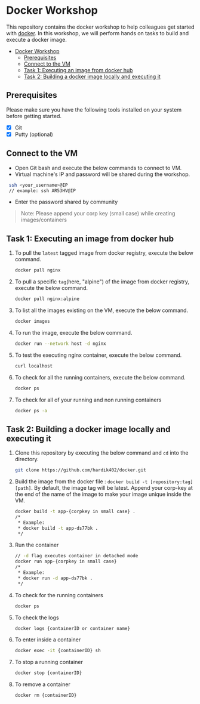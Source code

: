 # Docker Workshop

This repository contains the docker workshop to help colleagues get started
with [docker](https://www.docker.com/). In this workshop, we will perform
hands on tasks to build and execute a docker image.

- [Docker Workshop](#docker-workshop)
  - [Prerequisites](#prerequisites)
  - [Connect to the VM](#connect-to-the-vm)
  - [Task 1: Executing an image from docker hub](#task-1-executing-an-image-from-docker-hub)
  - [Task 2: Building a docker image locally and executing it](#task-2-building-a-docker-image-locally-and-executing-it)

## Prerequisites

Please make sure you have the following tools installed on your system before
getting started.

- [x] Git
- [x] Putty (optional)

## Connect to the VM

- Open Git bash and execute the below commands to connect to VM.
- Virtual machine's IP and password will be shared during the workshop.

```bash
 ssh <your_username>@IP
 // example: ssh AR53HV@IP
```

- Enter the password shared by community

> Note: Please append your corp key (small case) while creating images/containers

## Task 1: Executing an image from docker hub

1. To pull the `latest` tagged image from docker registry, execute the below command.

    ```bash
    docker pull nginx
    ```

2. To pull a specific `tag`(here, "alpine") of the image from docker registry,
execute the below command.

    ```bash
    docker pull nginx:alpine
    ```

3. To list all the images existing on the VM, execute the below command.

    ```bash
    docker images
    ```

4. To run the image, execute the below command.

    ```bash
    docker run --network host -d nginx
    ```

5. To test the executing nginx container, execute the below command.

    ```bash
    curl localhost
    ```

6. To check for all the running containers, execute the below command.

    ```bash
    docker ps
    ```

7. To check for all of your running and non running containers

    ```bash
    docker ps -a
    ```

## Task 2: Building a docker image locally and executing it

1. Clone this repository by executing the below command and `cd` into the
directory.

    ```bash
    git clone https://github.com/hardik402/docker.git
    ```

2. Build the image from the docker file : `docker build -t [repository:tag] [path]`.
By default, the image tag will be latest. Append your corp-key at the end of the
name of the image to make your image unique inside the VM.

    ```bash
    docker build -t app-{corpkey in small case} .
    /*
     * Example:
     * docker build -t app-ds77bk .
     */
    ```

3. Run the container

    ```bash
    // -d flag executes container in detached mode
    docker run app-{corpkey in small case}
    /*
     * Example:
     * docker run -d app-ds77bk .
     */
    ```

4. To check for the running containers

    ```bash
    docker ps
    ```

5. To check the logs

    ```bash
    docker logs {containerID or container name}
    ```

6. To enter inside a container

    ```bash
    docker exec -it {containerID} sh
    ```

7. To stop a running container

    ```bash
    docker stop {containerID}
    ```

8. To remove a container

    ```bash
    docker rm {containerID}
    ```
